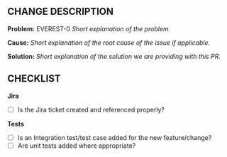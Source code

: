 **CHANGE DESCRIPTION**
---
**Problem:**
EVEREST-0
*Short explanation of the problem.*


**Cause:**
*Short explanation of the root cause of the issue if applicable.*

**Solution:**
*Short explanation of the solution we are providing with this PR.*

**CHECKLIST**
---
**Jira**
- [ ] Is the Jira ticket created and referenced properly?

**Tests**
- [ ] Is an Integration test/test case added for the new feature/change?
- [ ] Are unit tests added where appropriate?
